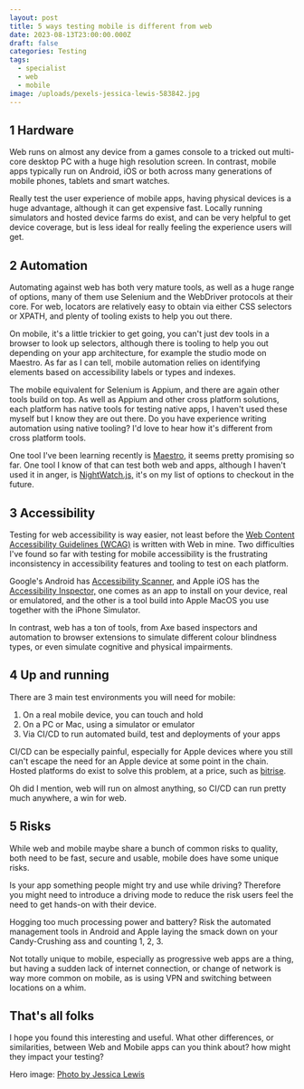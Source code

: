 ```yaml
---
layout: post
title: 5 ways testing mobile is different from web
date: 2023-08-13T23:00:00.000Z
draft: false
categories: Testing
tags:
  - specialist
  - web
  - mobile
image: /uploads/pexels-jessica-lewis-583842.jpg
---
```


## 1 Hardware

Web runs on almost any device from a games console to a tricked out multi-core desktop PC with a huge high resolution screen. In contrast, mobile apps typically run on Android, iOS or both across many generations of mobile phones, tablets and smart watches.

Really test the user experience of mobile apps, having physical devices is a huge advantage, although it can get expensive fast. Locally running simulators and hosted device farms do exist, and can be very helpful to get device coverage, but is less ideal for really feeling the experience users will get.

## 2 Automation

Automating against web has both very mature tools, as well as a huge range of options, many of them use Selenium and the WebDriver protocols at their core. For web, locators are relatively easy to obtain via either CSS selectors or XPATH, and plenty of tooling exists to help you out there.

On mobile, it's a little trickier to get going, you can't just dev tools in a browser to look up selectors, although there is tooling to help you out depending on your app architecture, for example the studio mode on Maestro. As far as I can tell, mobile automation relies on identifying elements based on accessibility labels or types and indexes.

The mobile equivalent for Selenium is Appium, and there are again other tools build on top. As well as Appium and other cross platform solutions, each platform has native tools for testing native apps, I haven't used these myself but I know they are out there. Do you have experience writing automation using native tooling? I'd love to hear how it's different from cross platform tools.

One tool I've been learning recently is [Maestro](https://maestro.mobile.dev/), it seems pretty promising so far. One tool I know of that can test both web and apps, although I haven't used it in anger, is [NightWatch.js,](https://nightwatchjs.org/guide/mobile-app-testing/introduction.html) it's on my list of options to checkout in the future.

## 3 Accessibility

Testing for web accessibility is way easier, not least before the [Web Content Accessibility Guidelines (WCAG)](https://www.w3.org/TR/WCAG21/) is written with Web in mine. Two difficulties I've found so far with testing for mobile accessibility is the frustrating inconsistency in accessibility features and tooling to test on each platform.

Google's Android has [Accessibility Scanner](https://support.google.com/accessibility/android/answer/6376570?hl=en-GB), and Apple iOS has  the [Accessibility Inspector,](https://developer.apple.com/library/archive/documentation/Accessibility/Conceptual/AccessibilityMacOSX/OSXAXTestingApps.html) one comes as an app to install on your device, real or emulatored, and the other is a tool build into Apple MacOS you use together with the iPhone Simulator.

In contrast, web has a ton of tools, from Axe based inspectors and automation to browser extensions to simulate different colour blindness types, or even simulate cognitive and physical impairments.

## 4 Up and running

There are 3 main test environments you will need for mobile:

1. On a real mobile device, you can touch and hold
2. On a PC or Mac, using a simulator or emulator
3. Via CI/CD to run automated build, test and deployments of your apps

CI/CD can be especially painful, especially for Apple devices where you still can't escape the need for an Apple device at some point in the chain. Hosted platforms do exist to solve this problem, at a price, such as [bitrise](https://bitrise.io/).

Oh did I mention, web will run on almost anything, so CI/CD can run pretty much anywhere, a win for web.

## 5 Risks

While web and mobile maybe share a bunch of common risks to quality, both need to be fast, secure and usable, mobile does have some unique risks.

Is your app something people might try and use while driving? Therefore you might need to introduce a driving mode to reduce the risk users feel the need to get hands-on with their device.

Hogging too much processing power and battery? Risk the automated management tools in Android and Apple laying the smack down on your Candy-Crushing ass and counting 1, 2, 3.

Not totally unique to mobile, especially as progressive web apps are a thing, but having a sudden lack of internet connection, or change of network is way more common on mobile, as is using VPN and switching between locations on a whim.

## That's all folks

I hope you found this interesting and useful. What other differences, or similarities, between Web and Mobile apps can you think about? how might they impact your testing?

Hero image: [Photo by Jessica Lewis](< https://www.pexels.com/photo/iphone-6-earpods-and-macbook-on-flat-lay-photography-583842/>)
